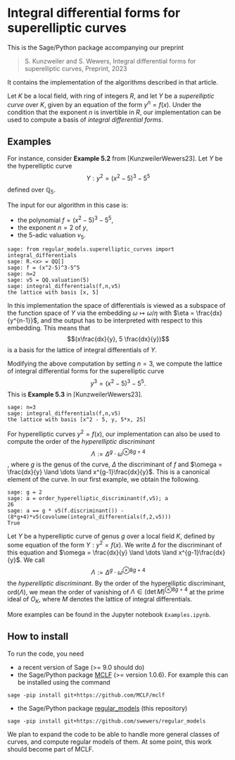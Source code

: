 # Integral differential forms for superelliptic curves

This is the Sage/Python package accompanying our preprint

> S. Kunzweiler and S. Wewers, Integral differential forms for superelliptic curves, Preprint, 2023

It contains the implementation of the algorithms described in that article.

Let $K$ be a local field, with ring of integers $R$, and let $Y$ be a *superelliptic curve* over $K$, given by an equation of the form $y^n = f(x)$. 
Under the condition that the exponent $n$ is invertible in $R$, our implementation can be used to compute a basis of *integral differential forms*.


## Examples

For instance, consider **Example 5.2** from [KunzweilerWewers23].
Let $Y$ be the hyperelliptic curve
$$ Y: y^2 = (x^2-5)^3-5^5$$
defined over $\mathbb{Q}_5$.

The input for our algorithm in this case is:
* the polynomial $f = (x^2-5)^3-5^5$,
* the exponent $n=2$ of $y$,
* the $5$-adic valuation $v_5$.

```
sage: from regular_models.superelliptic_curves import integral_differentials
sage: R.<x> = QQ[]
sage: f = (x^2-5)^3-5^5
sage: n=2
sage: v5 = QQ.valuation(5)
sage: integral_differentials(f,n,v5)
the lattice with basis [x, 5]
```
In this implementation the space of differentials is viewed as a subspace of the function space of $Y$ via the embedding $\omega \mapsto \omega / \eta$ with $\eta = \frac{dx}{y^{n-1}}$, and the output has to be interpreted with respect to this embedding. This means that $$(x\frac{dx}{y}, 5 \frac{dx}{y})$$ is a basis for the lattice of integral differentials of $Y$.


Modifying the above computation by setting $n=3$, we compute the lattice of integral differential forms for the superelliptic curve 
$$y^3 = (x^2-5)^3-5^5.$$
This is **Example 5.3** in [KunzweilerWewers23].
```
sage: n=3
sage: integral_differentials(f,n,v5)
the lattice with basis [x^2 - 5, y, 5*x, 25]
```

For hyperelliptic curves $y^2 = f(x)$, our implementation can also be used to compute the order of the *hyperelliptic discriminant*
$$\Lambda := \Delta^{g} \cdot \omega^{\otimes 8g+4}$$,
where $g$ is the genus of the curve, $\Delta$ the discriminant of $f$ and $\omega = \frac{dx}{y} \land \dots \land x^{g-1}\frac{dx}{y}$. This is a canonical element of the curve. In our first example, we obtain the following.

```
sage: g = 2
sage: a = order_hyperelliptic_discriminant(f,v5); a
26
sage: a == g * v5(f.discriminant()) - (8*g+4)*v5(covolume(integral_differentials(f,2,v5)))
True
```

Let $Y$ be a hyperelliptic curve of genus $g$ over a local field $K$, defined by some equation of the form 
$Y: y^2 = f(x).$ We write $\Delta$ for the discriminant of this equation and $\omega = \frac{dx}{y} \land \dots \land x^{g-1}\frac{dx}{y}$. We call 
$$\Lambda := \Delta^{g} \cdot \omega^{\otimes 8g+4}$$ the *hyperelliptic discriminant*. 
By the order of the hyperelliptic discriminant, $\text{ord}(\Lambda)$, we mean the order of vanishing of  $\Lambda \in (\det M)^{\otimes 8g+4}$ at the prime ideal of $O_K$, where $M$ denotes the lattice of integral differentials.

More examples can be found in the Jupyter notebook `Examples.ipynb`.


## How to install

To run the code, you need

- a recent version of Sage (>= 9.0 should do)
- the Sage/Python package [MCLF](https://github.com/MCLF/mclf) (>= version 1.0.6). For example this can be installed using the command 
``` 
sage -pip install git+https://github.com/MCLF/mclf
```
- the Sage/Python package [regular_models](https://github.com/swewers/regular_models) (this repository)
``` 
sage -pip install git+https://github.com/swewers/regular_models
```

We plan to expand the code to be able to handle more general classes of curves, and compute regular models of them. 
At some point, this work should become part of MCLF.
